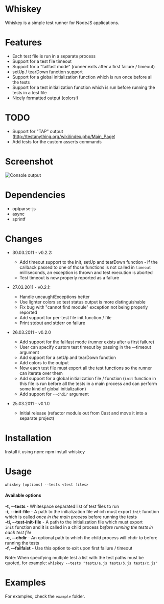 Whiskey
=======

Whiskey is a simple test runner for NodeJS applications.

Features
========

* Each test file is run in a separate process
* Support for a test file timeout
* Support for a "failfast mode" (runner exits after a first failure / timeout)
* setUp / tearDown function support
* Support for a global initialization function which is run once before
  all the tests
* Support for a test initialization function which is run before running
  the tests in a test file
* Nicely formatted output (colors!)

TODO
====

* Support for "TAP" output (http://testanything.org/wiki/index.php/Main_Page)
* Add tests for the custom asserts commands

Screenshot
==========
![Console output](https://img.skitch.com/20110326-1tmuf6xbax1m4gjy34fuch99q4.jpg)

Dependencies
===========

* optparse-js
* async
* sprintf

Changes
=======

* 30.03.2011 - v0.2.2:
  * Add timeout support to the init, setUp and tearDown function -
   if the callback passed to one of those functions is not called in
   `timeout` milliseconds, an exception is thrown and test execution
   is aborted
  * Test timeout is now properly reported as a failure

* 27.03.2011 - v0.2.1:
  * Handle uncaughtExceptions better
  * Use lighter colors so test status output is more distinguishable
  * Fix bug with "cannot find module" exception not being properly reported
  * Add support for per-test file init function / file
  * Print stdout and stderr on failure

* 26.03.2011 - v0.2.0
  * Add support for the failfast mode (runner exists after a first failure)
  * User can specify custom test timeout by passing in the --timeout argument
  * Add support for a setUp and tearDown function
  * Add colors to the output
  * Now each test file must export all the test functions so the runner can
    iterate over them
  * Add support for a global initialization file / function (`init` function in
    this file is run before all the tests in a main process and can perform
    some kind of global initialization)
  * Add support for `--chdir` argument

* 25.03.2011 - v0.1.0
  * Initial release (refactor module out from Cast and move it into a separate
    project)

Installation
============

Install it using npm:
    npm install whiskey

Usage
=====

    whiskey [options] --tests <test files>

#### Available options

 **-t, --tests** - Whitespace separated list of test files to run  
 **-i, --init-file** - A path to the initialization file which must export `init`
 function which is called *once in the main process* before running the tests  
 **-ti, --test-init-file** - A path to the initialization file which must export  
 `init` function and it is called in a child process *before running the tests in
 each test file*  
 **-c, --chdir** - An optional path to which the child process will chdir to before
 running the tests  
 **-f, --failfaist** - Use this option to exit upon first failure / timeout  

Note: When specifying multiple test a list with the test paths must be quoted,
for example: `whiskey --tests "tests/a.js tests/b.js tests/c.js"`

Examples
========

For examples, check the `example` folder.
